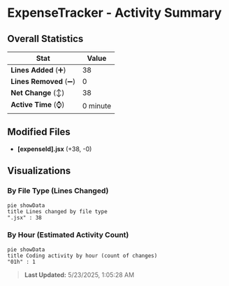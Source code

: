 # ExpenseTracker - Activity Summary 

## Overall Statistics

| Stat                   | Value                                                             |
| ---------------------- | ----------------------------------------------------------------- |
| **Lines Added** (➕)   | 38                                          |
| **Lines Removed** (➖) | 0                                        |
| **Net Change** (↕)    | 38                |
| **Active Time** (⌚)   | 0 minute |


## Modified Files
- **[expenseId].jsx** (+38, -0)

## Visualizations

### By File Type (Lines Changed)

```mermaid
pie showData
title Lines changed by file type
".jsx" : 38
```

### By Hour (Estimated Activity Count)

```mermaid
pie showData
title Coding activity by hour (count of changes)
"01h" : 1
```


> **Last Updated:** 5/23/2025, 1:05:28 AM